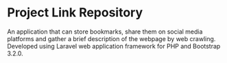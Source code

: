 # Project Link Repository
An application that can store bookmarks, share them on social media platforms and gather a brief description of the webpage by web crawling. Developed using Laravel web application framework for PHP and Bootstrap 3.2.0.
